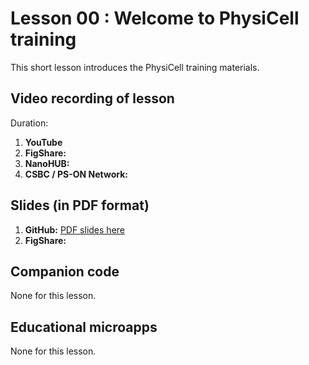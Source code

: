 # Lesson 00 : Welcome to PhysiCell training
This short lesson introduces the PhysiCell training materials.

## Video recording of lesson 
Duration: 
1. **YouTube**
1. **FigShare:**
1. **NanoHUB:**
1. **CSBC / PS-ON Network:** 

## Slides (in PDF format)

1. **GitHub:** [PDF slides here](https://github.com/physicell-training/00-Welcome-to-training/blob/master/00-Welcome-to-training.pdf)
1. **FigShare:** 

## Companion code
None for this lesson. 

## Educational microapps 
None for this lesson. 



